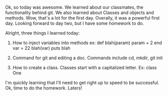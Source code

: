 Ok, so today was awesome. We learned about our classmates, the functionality behind git. We also learned about Classes and objects and methods. Wow, that's a lot for the first day. Overally, it was a powerful first day. Looking forward to day two, but I have some homework to do. 


Alright, three things I learned today: 
1) How to inject variables into methods ex: 
def blah(param)
param + 2
end
var = 22
blah(var)
puts blah

2) Command for git and editing a doc. Commands include cd, mkdir, git init
3) How to create a class. Classes start with a capitalized letter. Ex: class One

I'm quickly learning that I'll need to get right up to speed to be successful. Ok, time to do the homework. Laters!